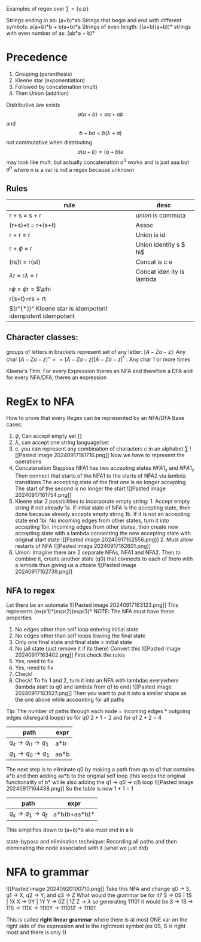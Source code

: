 Examples of regex over $\sum\limits = \{a.b\}$ 

Strings ending in ab: (a+b)\*ab
Strings that begin and end with different symbols: a(a+b)\*b + b(a+b)\*a
Strings of even length: ((a+b)(a+b))\*
strings with even number of as: (ab\*a + b)*

# Precedence 
1. Grouping (parenthesis)
2. Kleene star (exponentiation)
3. Followed by concatenation (mult)
4. Then Union (addition)

Distributive law exists 
$$a(a+b) = aa +ab$$
and 
$$ b + ba = b(\lambda + a)$$
not commutative when distributing $$a(a+b) \neq (a+b)a$$
may look like mult, but actually concatenation
$a^{3}$ works and is just aaa but $a^{n}$ where n is a var is not a regex because unknown

## Rules
| rule                        | desc                         |
| --------------------------- | -------------------------- |
| r + s = s + r               | *union* is commuta           |
| (r+s)+t = r+(s+t)           | Assoc                        |
| r + r = r                   | Union is id                  |
| r + $\phi$ = r              | Union identity   s $   hi$   |
| (rs)t = r(st)               | Concat is      c      e      |
| $\lambda$r = r$\lambda$ = r | Concat iden  ity is  lambda  |
| r$\phi$ = $\phi$r = $\phi                                  |
| r(s+t)=rs + rt                                             |
| $(r^{*})^  Kleene star is idempotent idempotent idempotent |

## Character classes:
groups of letters in brackets represent set of any letter:
$[A-Za-z]$: Any char
$[A-Za-z]^{+} == [A-Za-z][A-Za-z]^{*}$ : Any char 1 or more times


Kleene's Thm:
	For every Expression theres an NFA and therefore a DFA
	and for every NFA/DFA, theres an expression 

# RegEx to NFA
How to prove that every Regex can be represented by an NFA/DFA
Base cases:
1. $\phi$, Can accept empty set {}
2. $\lambda$, can accept one string language/set
3. c, you can represent any combination of characters c in an alphabet $\sum\limits$ 
![[Pasted image 20240917161716.png]]
Now we have to represent the operations
1. Concatenation 
	Suppose NFA1 has two accepting states $NFA1_{x}$ and $NFA1_{y}$ 
	Then connect that starts of the NFA1 to the starts of NFA2 via lambda transitions
	The accepting state of the first one is no longer accepting
	The start of the second is no longer the start
![[Pasted image 20240917161754.png]]
1. Kleene star
	2 possibilities to incorporate empty string:
		1. Accept empty string if not already
			1a. If initial state of NFA is the accepting state, then done because already accepts empty string
			1b. If it is not an accepting state end
				1bi. No incoming edges from other states, turn it into accepting
				1bii. Incoming edges from other states, then create new accepting state with a lambda connecting the new accepting state with original start state
				![[Pasted image 20240917162556.png]]
		2. Must allow restarts of NFA
		![[Pasted image 20240917162601.png]]
2. Union: Imagine there are 2 separate NFAs, NFA1 and NFA2. Then to combine it, create another state (q0) that connects to each of them with a lambda thus giving us a choice
	![[Pasted image 20240917162739.png]]

## NFA to regex
Let there be an automata
![[Pasted image 20240917163123.png]]
This represents (expr1)\*(expr2)(expr3)\*
NOTE: The NFA must have these properties
1. No edges other than self loop entering initial state
2. No edges other than self loops leaving the final state
3. Only one final state and final state $\neq$ initial state
4. No jail state (just remove it if its there)
Convert this
![[Pasted image 20240917163402.png]]
First check the rules
1. Yes, need to fix
2. Yes, need to fix
3. Check!
4. Check!
To fix 1 and 2, turn it into an NFA with lambdas everywhere (lambda start to q0 and lambda from q1 to end)
![[Pasted image 20240917163527.png]]
Then you want to put it into a similar shape as the one above while accounting for all paths

Tip: The number of paths through each node = incoming edges * outgoing edges (disregard loops) so for q0 2 * 1 = 2 and for q1 2 * 2 = 4

| path<br>                                    | expr  |
| ------------------------------------------- | ----- |
| $q_{s} \rightarrow q_{0} \rightarrow q_{1}$ | a\*b  |
| $q_{1} \rightarrow q_{0} \rightarrow q_{1}$ | aa\*b |
The next step is to eliminate q0 by making a path from qs to q1 that contains a\*b and then adding aa\*b to the original self loop (this keeps the original functionality of b\* while also adding the q1 -> q0 -> q1) loop
![[Pasted image 20240917164438.png]]
So the table is now 1 * 1 = 1

| path                                        | expr           |
| ------------------------------------------- | -------------- |
| $q_{s} \rightarrow q_{1} \rightarrow q_{f}$ | a\*b(b+aa\*b)* |
This simplifies down to (a+b)\*b aka must end in a b

state-bypass and elimination technique: Recording all paths and then eleminating the node associated with it (what we just did)

# NFA to grammar 
![[Pasted image 20240920100710.png]]
Take this NFA and change q0 -> S, q1 -> X, q2 -> Y, and q3 -> Z
What would the grammar be for it? 
S -> 0S | 1S | 1X
X -> 0Y | 1Y 
Y -> 0Z | 1Z
Z -> $\lambda$ 
so generating 11101 it would be 
S -> 1S -> 11S -> 111X -> 1110Y -> 11101Z -> 11101

This is called **right linear grammar** where there is at most ONE var on the right side of the expression and is the rightmost symbol (ex 0S, S is right most and there is only 1)